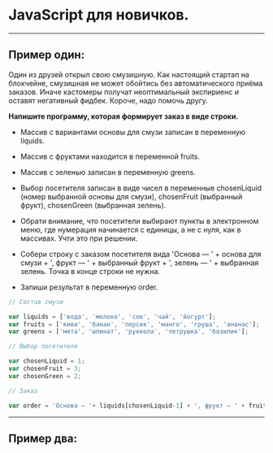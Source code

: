 # JavaScript для новичков.
***
## Пример один:
Один из друзей открыл свою смузишную. Как настоящий стартап на блокчейне, смузишная не может обойтись без автоматического приёма заказов. Иначе кастомеры получат неоптимальный экспириенс и оставят негативный фидбек. Короче, надо помочь другу.

**Напишите программу, которая формирует заказ в виде строки.**

- Массив с вариантами основы для смузи записан в переменную liquids.

- Массив с фруктами находится в переменной fruits.

- Массив с зеленью записан в переменную greens.

- Выбор посетителя записан в виде чисел в переменные chosenLiquid (номер выбранной основы для смузи), chosenFruit (выбранный фрукт), chosenGreen (выбранная зелень).

- Обрати внимание, что посетители выбирают пункты в электронном меню, где нумерация начинается с единицы, а не с нуля, как в массивах. Учти это при решении.

- Собери строку с заказом посетителя вида 'Основа — ' + основа для смузи + ', фрукт — ' + выбранный фрукт + ', зелень — ' + выбранная зелень. Точка в конце строки не нужна.

- Запиши результат в переменную order.
```javascript
// Состав смузи

var liquids = ['вода', 'молоко', 'сок', 'чай', 'йогурт'];
var fruits = ['киви', 'банан', 'персик', 'манго', 'груша', 'ананас'];
var greens = ['мята', 'шпинат', 'руккола', 'петрушка', 'базилик'];

// Выбор посетителя

var chosenLiquid = 1;
var chosenFruit = 3;
var chosenGreen = 2;

// Заказ

var order = 'Основа — '+ liquids[chosenLiquid-1] + ', фрукт — ' + fruits[chosenFruit-1] + ', зелень — '+ greens[chosenGreen-1];
```
***
## Пример два:
